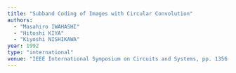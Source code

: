 ```yaml
---
title: "Subband Coding of Images with Circular Convolution"
authors:
  - "Masahiro IWAHASHI"
  - "Hitoshi KIYA"
  - "Kiyoshi NISHIKAWA"
year: 1992
type: "international"
venue: "IEEE International Symposium on Circuits and Systems, pp. 1356-1359, San Diego, CA, the U.S., 1992-05-01."
---
```

